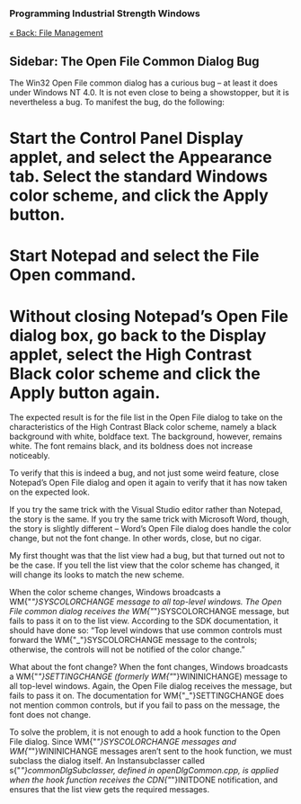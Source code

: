 ### Programming Industrial Strength Windows
[« Back: File Management](Chapter-14-—-File-Management)
## Sidebar: The Open File Common Dialog Bug

The Win32 Open File common dialog has a curious bug – at least it does under Windows NT 4.0. It is not even close to being a showstopper, but it is nevertheless a bug. To manifest the bug, do the following:

# Start the Control Panel Display applet, and select the Appearance tab. Select the standard Windows color scheme, and click the Apply button.
# Start Notepad and select the File Open command. 
# Without closing Notepad’s Open File dialog box, go back to the Display applet, select the High Contrast Black color scheme and click the Apply button again. 

The expected result is for the file list in the Open File dialog to take on the characteristics of the High Contrast Black color scheme, namely a black background with white, boldface text. The background, however, remains white. The font remains black, and its boldness does not increase noticeably. 

To verify that this is indeed a bug, and not just some weird feature, close Notepad’s Open File dialog and open it again to verify that it has now taken on the expected look.

If you try the same trick with the Visual Studio editor rather than Notepad, the story is the same. If you try the same trick with Microsoft Word, though, the story is slightly different – Word’s Open File dialog does handle the color change, but not the font change. In other words, close, but no cigar.

My first thought was that the list view had a bug, but that turned out not to be the case. If you tell the list view that the color scheme has changed, it will change its looks to match the new scheme.

When the color scheme changes, Windows broadcasts a WM{"_"}SYSCOLORCHANGE message to all top-level windows. The Open File common dialog receives the WM{"_"}SYSCOLORCHANGE message, but fails to pass it on to the list view. According to the SDK documentation, it should have done so: “Top level windows that use common controls must forward the WM{"_"}SYSCOLORCHANGE message to the controls; otherwise, the controls will not be notified of the color change.”

What about the font change? When the font changes, Windows broadcasts a WM{"_"}SETTINGCHANGE (formerly WM{"_"}WININICHANGE) message to all top-level windows. Again, the Open File dialog receives the message, but fails to pass it on. The documentation for WM{"_"}SETTINGCHANGE does not mention common controls, but if you fail to pass on the message, the font does not change.

To solve the problem, it is not enough to add a hook function to the Open File dialog. Since WM{"_"}SYSCOLORCHANGE messages and WM{"_"}WININICHANGE messages aren’t sent to the hook function, we must subclass the dialog itself. An Instansubclasser called s{"_"}commonDlgSubclasser, defined in openDlgCommon.cpp, is applied when the hook function receives the CDN{"_"}INITDONE notification, and ensures that the list view gets the required messages.
